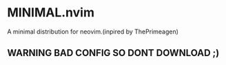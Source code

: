 # MINIMAL.nvim
A minimal distribution for neovim.(inpired by ThePrimeagen)

## WARNING BAD CONFIG SO DONT DOWNLOAD ;)
